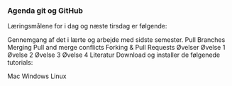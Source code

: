 ### Agenda  git og GitHub

Læringsmålene for i dag og næste tirsdag er følgende:

Gennemgang af det i lærte og arbejde med sidste semester.
Pull
Branches
Merging
Pull and merge conflicts
Forking & Pull Requests
Øvelser
Øvelse 1
Øvelse 2
Øvelse 3
Øvelse 4
Literatur
Download og installer de følgenede tutorials:

Mac
Windows
Linux
